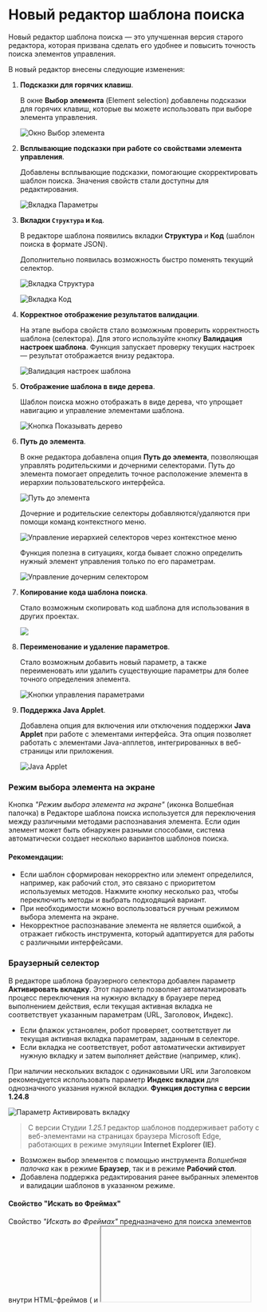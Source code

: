 # Новый редактор шаблона поиска

Новый редактор шаблона поиска — это улучшенная версия старого редактора, которая призвана сделать его удобнее и повысить точность поиска элементов управления.

В новый редактор внесены следующие изменения:

1. **Подсказки для горячих клавиш**.

   В окне **Выбор элемента** (Element selection) добавлены подсказки для горячих клавиш, которые вы можете использовать при выборе элемента управления.
  
   ![Окно Выбор элемента](<../../../.gitbook/assets/picker-3.png>)

1. **Всплывающие подсказки при работе со свойствами элемента управления**.

   Добавлены всплывающие подсказки, помогающие скорректировать шаблон поиска. Значения свойств стали доступны для редактирования.
  
   ![Вкладка Параметры](<../../../.gitbook/assets/edit-value-in-pattern-editor.png>)

1. **Вкладки `Структура` и `Код`**.

   В редакторе шаблона появились вкладки **Структура** и **Код** (шаблон поиска в формате JSON).

   Дополнительно появилась возможность быстро поменять текущий селектор. 

   ![Вкладка Структура](<../../../.gitbook/assets/structure-tub-in-editor.png>)

   ![Вкладка Код](<../../../.gitbook/assets1/code.png>)

1. **Корректное отображение результатов валидации**.

   На этапе выбора свойств стало возможным проверить корректность шаблона (селектора). Для этого используйте кнопку **Валидация настроек шаблона**. Функция запускает проверку текущих настроек — результат отображается внизу редактора. 

   ![Валидация настроек шаблона](<../../../.gitbook/assets1/validation.png>)  

1. **Отображение шаблона в виде дерева**.

   Шаблон поиска можно отображать в виде дерева, что упрощает навигацию и управление элементами шаблона.

   ![Кнопка Показывать дерево](<../../../.gitbook/assets1/as_tree.png>)

1. **Путь до элемента**.

   В окне редактора добавлена опция **Путь до элемента**, позволяющая управлять родительскими и дочерними селекторами. Путь до элемента помогает определить точное расположение элемента в иерархии пользовательского интерфейса.
 
   ![Путь до элемента](<../../../.gitbook/assets/button-path-to-element-in-editor-pattern.png>)

   Дочерние и родительские селекторы добавляются/удаляются при помощи команд контекстного меню.

   ![Управление иерархией селекторов через контекстное меню](<../../../.gitbook/assets/daughter-selector-context-menu.png>)

   Функция полезна в ситуациях, когда бывает сложно определить нужный элемент управления только по его параметрам.

   ![Управление дочерним селектором](<../../../.gitbook/assets/parameters-daughter-selector.png>)

1. **Копирование кода шаблона поиска**.
  
   Стало возможным скопировать код шаблона для использования в других проектах.

   ![](<../../../.gitbook/assets1/copecode.png>)

1. **Переименование и удаление параметров**.

   Стало возможным добавить новый параметр, а также переименовать или удалить существующие параметры для более точного определения элемента.

   ![Кнопки управления параметрами](<../../../.gitbook/assets1/deleteparam.png>)

1. **Поддержка Java Applet**.

   Добавлена опция для включения или отключения поддержки **Java Applet** при работе с элементами интерфейса. Эта опция позволяет работать с элементами Java-апплетов, интегрированных в веб-страницы или приложения.

   ![Java Applet](<../../../.gitbook/assets1/par_javaapplet.png>)

### Режим выбора элемента на экране 

Кнопка *"Режим выбора элемента на экране"* (иконка Волшебная палочка) в Редакторе шаблона поиска используется для переключения между различными методами распознавания элемента. Если один элемент может быть обнаружен разными способами, система автоматически создает несколько вариантов шаблонов поиска.

#### Рекомендации:
- Если шаблон сформирован некорректно или элемент определился, например, как рабочий стол, это связано с приоритетом используемых методов. Нажмите кнопку несколько раз, чтобы переключить методы и выбрать подходящий вариант.
- При необходимости можно воспользоваться ручным режимом выбора элемента на экране.
- Некорректное распознавание элемента не является ошибкой, а отражает гибкость инструмента, который адаптируется для работы с различными интерфейсами.

### Браузерный селектор

В редакторе шаблона браузерного селектора добавлен параметр **Активировать вкладку**. Этот параметр позволяет автоматизировать процесс переключения на нужную вкладку в браузере перед выполнением действия, если текущая активная вкладка не соответствует указанным параметрам (URL, Заголовок, Индекс).

-  Если флажок установлен, робот проверяет, соответствует ли текущая активная вкладка параметрам, заданным в селекторе.  
-  Если вкладка не соответствует, робот автоматически активирует нужную вкладку и затем выполняет действие (например, клик).

При наличии нескольких вкладок с одинаковыми URL или Заголовком рекомендуется использовать параметр **Индекс вкладки** для однозначного указания нужной вкладки. **Функция доступна с версии 1.24.8**

![Параметр Активировать вкладку](<../../../.gitbook/assets1/aktivirovat_vkladku.png>)

>  С версии Студии  *1.25.1* редактор шаблонов поддерживает работу с веб-элементами на страницах браузера Microsoft Edge, работающих в режиме эмуляции **Internet Explorer (IE)**. 
   * Возможен выбор элементов с помощью инструмента *Волшебная палочка* как в режиме **Браузер**, так и в режиме **Рабочий стол**.  
   * Добавлена поддержка редактирования ранее выбранных элементов и валидации шаблонов в указанном режиме.  

#### Свойство "Искать во Фреймах"

Свойство *"Искать во Фреймах"* предназначено для поиска элементов внутри HTML-фреймов (<frame> и <iframe>), но при его использовании существуют следующие ограничения:

 -  **1. Защищённые фреймы:**
   Если фрейм защищён настройками браузера, то поиск внутри него невозможен.
  -  **2. Разные домены:**
   Поиск не выполняется, если содержимое фрейма загружается с другого домена или хоста. Например:
      - Работает: <iframe src="/local.html"> (тот же домен).
      - Не работает: <iframe src="https://externaldomain.com/page.html"> (другой домен).

Для корректной работы убедитесь, что фрейм загружает содержимое с того же домена и не имеет ограничений безопасности.


### Старый редактор шаблона поиска

Для использования старого редактора шаблона поиска перейдите в раздел **Настройки ➝ Общие ➝ Элементы** и установите галочку напротив опции **Использовать старый редактор шаблона поиска по умолчанию**.

![Использовать старый шаблон поиска](<../../../.gitbook/assets1/use_old_patt.png>)

### Строгий поиск

- Начиная с версии Студии 1.25.1 в редакторе шаблонов добавлен чекбокс ***Строгий поиск***. По умолчанию он отключен. Если чек-бок установлен, то поиск будет выполняться строго по указанному дереву элементов, без пропуска слоев.


![](<../../../.gitbook/assets1/stsearch.png>)

> Новый редактор шаблонов не поддерживается для элементов *Поколение 1* (папка "Рабочий стол - Поколение 1"). Для них используется старый редактор.
